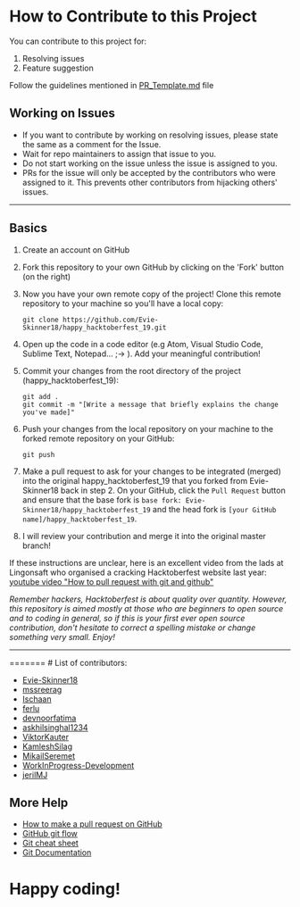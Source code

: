 # How to Contribute to this Project

You can contribute to this project for:

1. Resolving issues
2. Feature suggestion

Follow the guidelines mentioned in [PR_Template.md](https://github.com/Evie-Skinner18/happy_hacktoberfest_19/blob/master/PR_Template.md) file

## Working on Issues

- If you want to contribute by working on resolving issues, please state the same as a comment for the Issue.
- Wait for repo maintainers to assign that issue to you.
- Do not start working on the issue unless the issue is assigned to you.
- PRs for the issue will only be accepted by the contributors who were assigned to it. This prevents other contributors from hijacking others' issues.

<hr/>

## Basics

1. Create an account on GitHub

2. Fork this repository to your own GitHub by clicking on the 'Fork' button (on the right)

3. Now you have your own remote copy of the project! Clone this remote repository to your machine so you'll have a local copy:

    ```
    git clone https://github.com/Evie-Skinner18/happy_hacktoberfest_19.git
    ```

4. Open up the code in a code editor (e.g Atom, Visual Studio Code, Sublime Text, Notepad... ;-> ). Add your meaningful
   contribution!

5. Commit your changes from the root directory of the project (happy_hacktoberfest_19):
   ```
   git add .
   git commit -m "[Write a message that briefly explains the change you've made]"
   ```

6. Push your changes from the local repository on your machine to the forked remote repository on your GitHub:
   ```
   git push
   ```

7. Make a pull request to ask for your changes to be integrated (merged) into the original happy_hacktoberfest_19 that you forked from Evie-Skinner18 back in step 2. On your GitHub, click the `Pull Request` button and ensure that the base fork is `base fork: Evie-Skinner18/happy_hacktoberfest_19` and the head fork is `[your GitHub name]/happy_hacktoberfest_19`.

8. I will review your contribution and merge it into the original master branch!

If these instructions are unclear, here is an excellent video from the lads at Lingonsaft who organised a cracking Hacktoberfest
website last year: [youtube video "How to pull request with git and github"](https://www.youtube.com/watch?v=DIj2q02gvKs&t=133s)

_Remember hackers, Hacktoberfest is about quality over quantity. However, this repository is aimed mostly at those who are beginners to open source and to coding in general, so if this is your first ever open source contribution, don't hesitate to correct a spelling mistake or change something very small. Enjoy!_

<hr/>
=======
# List of contributors:

- [Evie-Skinner18](https://github.com/Evie-Skinner18)
- [mssreerag](https://github.com/mssreerag)
- [Ischaan](https://github.com/Ischaan)
- [ferlu](https://github.com/ferlu)
- [devnoorfatima](https://github.com/devnoorfatima)
- [askhilsinghal1234](https://github.com/askhilsinghal1234)
- [ViktorKauter](https://github.com/ViktorKauter)
- [KamleshSilag](https://github.com/KamleshSilag)
- [MikailSeremet](https://github.com/MikailSeremet)
- [WorkInProgress-Development](https://github.com/WorkInProgress-Development)
- [jerilMJ](https://github.com/jerilMJ)


## More Help

- [How to make a pull request on GitHub](https://www.digitalocean.com/community/tutorials/how-to-create-a-pull-request-on-github)
- [GitHub git flow](https://guides.github.com/introduction/flow/)
- [Git cheat sheet](https://www.git-tower.com/blog/git-cheat-sheet/)
- [Git Documentation](https://git-scm.com/doc)

# Happy coding!
